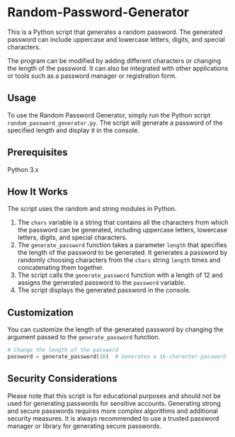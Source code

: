 
# Random-Password-Generator

This is a Python script that generates a random password. The generated password can include uppercase and lowercase letters, digits, and special characters.

The program can be modified by adding different characters or changing the length of the password. It can also be integrated with other applications or tools such as a password manager or registration form.

## Usage

To use the Random Password Generator, simply run the Python script `random_password_generator.py`. The script will generate a password of the specified length and display it in the console.

## Prerequisites

Python 3.x

## How It Works
The script uses the random and string modules in Python.

1. The `chars` variable is a string that contains all the characters from which the password can be generated, including uppercase letters, lowercase letters, digits, and special characters.
2. The `generate_password` function takes a parameter `length` that specifies the length of the password to be generated. It generates a password by randomly choosing characters from the `chars` string `length` times and concatenating them together.
3. The script calls the `generate_password` function with a length of 12 and assigns the generated password to the `password` variable.
4. The script displays the generated password in the console.

## Customization

You can customize the length of the generated password by changing the argument passed to the `generate_password` function.

```python
# Change the length of the password
password = generate_password(16)  # Generates a 16-character password
```

## Security Considerations

Please note that this script is for educational purposes and should not be used for generating passwords for sensitive accounts. Generating strong and secure passwords requires more complex algorithms and additional security measures. It is always recommended to use a trusted password manager or library for generating secure passwords.
